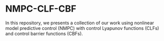 # NMPC-CLF-CBF

In this repository, we presents a collection of our work using nonlinear model predictive control (NMPC) with control Lyapunov functions (CLFs) and control barrier functions (CBFs). 

